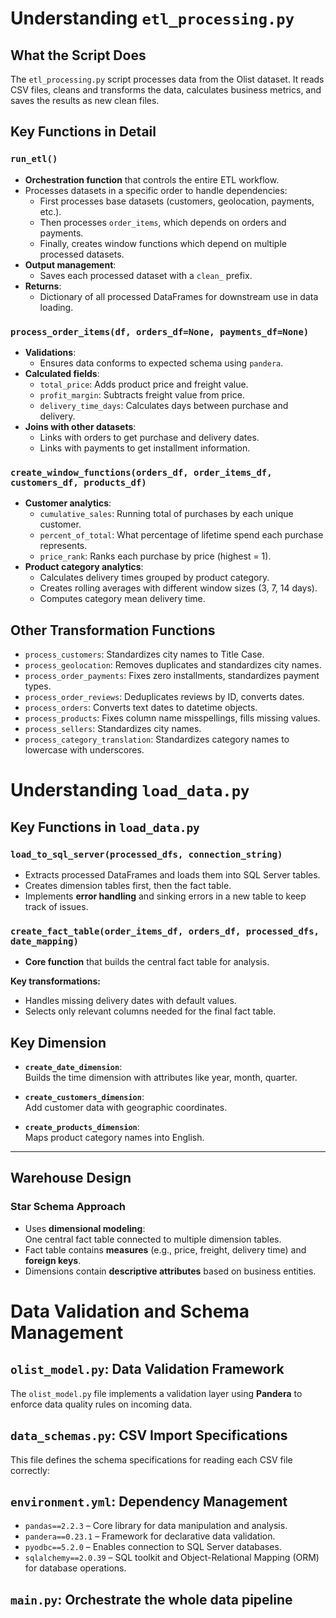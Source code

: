 # Understanding `etl_processing.py`

## What the Script Does

The `etl_processing.py` script processes data from the Olist dataset. It reads CSV files, cleans and transforms the data, calculates business metrics, and saves the results as new clean files.

## Key Functions in Detail

### `run_etl()`

- **Orchestration function** that controls the entire ETL workflow.
- Processes datasets in a specific order to handle dependencies:
  - First processes base datasets (customers, geolocation, payments, etc.).
  - Then processes `order_items`, which depends on orders and payments.
  - Finally, creates window functions which depend on multiple processed datasets.
- **Output management**:
  - Saves each processed dataset with a `clean_` prefix.
- **Returns**:
  - Dictionary of all processed DataFrames for downstream use in data loading.

### `process_order_items(df, orders_df=None, payments_df=None)`
- **Validations**:
  - Ensures data conforms to expected schema using `pandera`.
- **Calculated fields**:
  - `total_price`: Adds product price and freight value.
  - `profit_margin`: Subtracts freight value from price.
  - `delivery_time_days`: Calculates days between purchase and delivery.
- **Joins with other datasets**:
  - Links with orders to get purchase and delivery dates.
  - Links with payments to get installment information.

### `create_window_functions(orders_df, order_items_df, customers_df, products_df)`
- **Customer analytics**:
  - `cumulative_sales`: Running total of purchases by each unique customer.
  - `percent_of_total`: What percentage of lifetime spend each purchase represents.
  - `price_rank`: Ranks each purchase by price (highest = 1).
- **Product category analytics**:
  - Calculates delivery times grouped by product category.
  - Creates rolling averages with different window sizes (3, 7, 14 days).
  - Computes category mean delivery time.


## Other Transformation Functions

- `process_customers`: Standardizes city names to Title Case.
- `process_geolocation`: Removes duplicates and standardizes city names.
- `process_order_payments`: Fixes zero installments, standardizes payment types.
- `process_order_reviews`: Deduplicates reviews by ID, converts dates.
- `process_orders`: Converts text dates to datetime objects.
- `process_products`: Fixes column name misspellings, fills missing values.
- `process_sellers`: Standardizes city names.
- `process_category_translation`: Standardizes category names to lowercase with underscores.
 
 # Understanding `load_data.py`

## Key Functions in `load_data.py`

### `load_to_sql_server(processed_dfs, connection_string)`
- Extracts processed DataFrames and loads them into SQL Server tables.
- Creates dimension tables first, then the fact table.
- Implements **error handling** and sinking errors in a new table to keep track of issues.

### `create_fact_table(order_items_df, orders_df, processed_dfs, date_mapping)`

- **Core function** that builds the central fact table for analysis.

**Key transformations:**
- Handles missing delivery dates with default values.
- Selects only relevant columns needed for the final fact table.

## Key Dimension  
- **`create_date_dimension`**:  
  Builds the time dimension with attributes like year, month, quarter.

- **`create_customers_dimension`**:  
  Add customer data with geographic coordinates.

- **`create_products_dimension`**:  
  Maps product category names into English.

---

##  Warehouse Design

### Star Schema Approach 

- Uses **dimensional modeling**:  
  One central fact table connected to multiple dimension tables.
- Fact table contains **measures** (e.g., price, freight, delivery time) and **foreign keys**.
- Dimensions contain **descriptive attributes** based on business entities.

# Data Validation and Schema Management

## `olist_model.py`: Data Validation Framework

The `olist_model.py` file implements a validation layer using **Pandera** to enforce data quality rules on incoming data.

## `data_schemas.py`: CSV Import Specifications

This file defines the schema specifications for reading each CSV file correctly:

## `environment.yml`: Dependency Management
- `pandas==2.2.3` – Core library for data manipulation and analysis.
- `pandera==0.23.1` – Framework for declarative data validation.
- `pyodbc==5.2.0` – Enables connection to SQL Server databases.
- `sqlalchemy==2.0.39` – SQL toolkit and Object-Relational Mapping (ORM) for database operations.

## `main.py`: Orchestrate the whole data pipeline